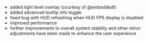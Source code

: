 - added light level overlay (courtesy of @embeddedt)
- added advanced tooltip info toggle
- fixed bug with HUD refreshing when HUD FPS display is disabled
- improved performance
- further improvements to overall system stability and other minor adjustments have been made to enhance the user experience